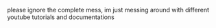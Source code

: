 please ignore the complete mess, im just messing around with different youtube tutorials and documentations
